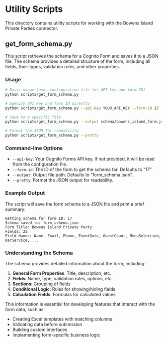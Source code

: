 # Utility Scripts

This directory contains utility scripts for working with the Bowens Island Private Parties connector.

## get_form_schema.py

This script retrieves the schema for a Cognito Form and saves it to a JSON file. The schema provides a detailed structure of the form, including all fields, their types, validation rules, and other properties.

### Usage

```bash
# Basic usage (uses configuration file for API key and form ID)
python scripts/get_form_schema.py

# Specify API key and form ID directly
python scripts/get_form_schema.py --api-key YOUR_API_KEY --form-id 17

# Save to a specific file
python scripts/get_form_schema.py --output schema/bowens_island_form.json

# Format the JSON for readability
python scripts/get_form_schema.py --pretty
```

### Command-line Options

- `--api-key`: Your Cognito Forms API key. If not provided, it will be read from the configuration file.
- `--form-id`: The ID of the form to get the schema for. Defaults to "17".
- `--output`: Output file path. Defaults to "form_schema.json".
- `--pretty`: Format the JSON output for readability.

### Example Output

The script will save the form schema to a JSON file and print a brief summary:

```
Getting schema for form ID: 17
Schema saved to: form_schema.json
Form Title: Bowens Island Private Party
Fields: 25
Field Names: Name, Email, Phone, EventDate, GuestCount, MenuSelection, BarService, ...
```

### Understanding the Schema

The schema provides detailed information about the form, including:

1. **General Form Properties**: Title, description, etc.
2. **Fields**: Name, type, validation rules, options, etc.
3. **Sections**: Grouping of fields
4. **Conditional Logic**: Rules for showing/hiding fields
5. **Calculation Fields**: Formulas for calculated values

This information is essential for developing features that interact with the form data, such as:

- Creating Excel templates with matching columns
- Validating data before submission
- Building custom interfaces
- Implementing form-specific business logic
